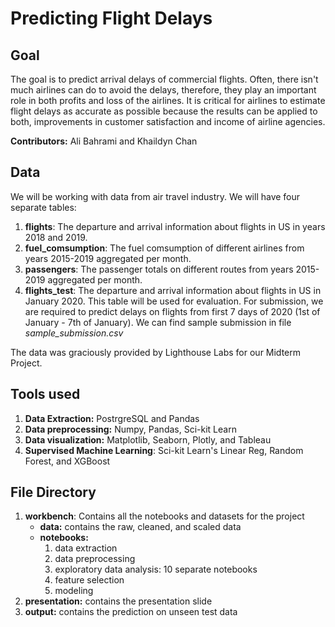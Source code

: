 # Predicting Flight Delays

## Goal
The goal is to predict arrival delays of commercial flights. Often, there isn't much airlines can do to avoid the delays, therefore, they play an important role in both profits and loss of the airlines. It is critical for airlines to estimate flight delays as accurate as possible because the results can be applied to both, improvements in customer satisfaction and income of airline agencies.

**Contributors:** Ali Bahrami and Khaildyn Chan

## Data

We will be working with data from air travel industry. We will have four separate tables:

1. **flights**: The departure and arrival information about flights in US in years 2018 and 2019.
2. **fuel_comsumption**: The fuel comsumption of different airlines from years 2015-2019 aggregated per month.
3. **passengers**: The passenger totals on different routes from years 2015-2019 aggregated per month.
5. **flights_test**: The departure and arrival information about flights in US in January 2020. This table will be used for evaluation. For submission, we are required to predict delays on flights from first 7 days of 2020 (1st of January - 7th of January). We can find sample submission in file _sample_submission.csv_

The data was graciously provided by Lighthouse Labs for our Midterm Project.

## Tools used

1. **Data Extraction:** PostrgreSQL and Pandas
2. **Data preprocessing:** Numpy, Pandas, Sci-kit Learn
3. **Data visualization:** Matplotlib, Seaborn, Plotly, and Tableau
4. **Supervised Machine Learning**: Sci-kit Learn's Linear Reg, Random Forest, and XGBoost


## File Directory

1. **workbench**: Contains all the notebooks and datasets for the project
    - **data:** contains the raw, cleaned, and scaled data
    - **notebooks:** 
        1. data extraction
        2. data preprocessing
        3. exploratory data analysis: 10 separate notebooks
        4. feature selection
        5. modeling
2. **presentation:** contains the presentation slide
3. **output:** contains the prediction on unseen test data



